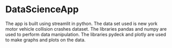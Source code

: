 # DataScienceApp

The app is built using streamlit in python.
The data set used is new york motor vehicle collision crashes dataset.
The libraries pandas and numpy are used to perform data manipulation.
The libraries pydeck and plotly are used to make graphs and plots on the data.
